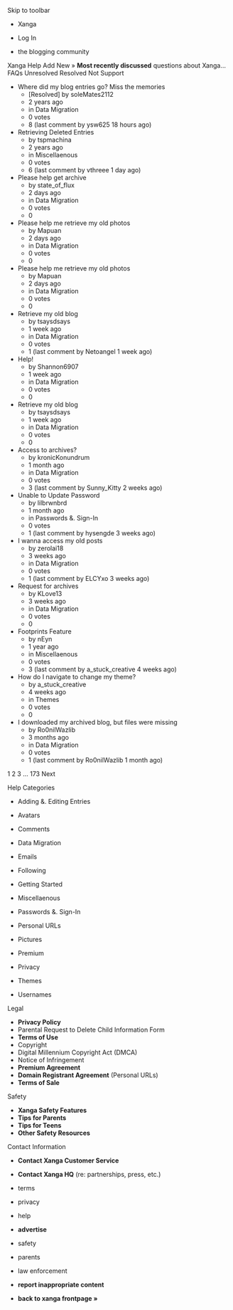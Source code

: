 Skip to toolbar

*   Xanga

*   Log In

*   the blogging community

Xanga Help Add New » **Most recently discussed** questions about Xanga… FAQs Unresolved Resolved Not Support

*   Where did my blog entries go? Miss the memories
    *   \[Resolved\] by soleMates2112
    *   2 years ago
    *   in Data Migration
    *   0 votes
    *   8 (last comment by ysw625 18 hours ago)
*   Retrieving Deleted Entries
    *   by tspmachina
    *   2 years ago
    *   in Miscellaenous
    *   0 votes
    *   6 (last comment by vthreee 1 day ago)
*   Please help get archive
    *   by state\_of\_flux
    *   2 days ago
    *   in Data Migration
    *   0 votes
    *   0
*   Please help me retrieve my old photos
    *   by Mapuan
    *   2 days ago
    *   in Data Migration
    *   0 votes
    *   0
*   Please help me retrieve my old photos
    *   by Mapuan
    *   2 days ago
    *   in Data Migration
    *   0 votes
    *   0
*   Retrieve my old blog
    *   by tsaysdsays
    *   1 week ago
    *   in Data Migration
    *   0 votes
    *   1 (last comment by Netoangel 1 week ago)
*   Help!
    *   by Shannon6907
    *   1 week ago
    *   in Data Migration
    *   0 votes
    *   0
*   Retrieve my old blog
    *   by tsaysdsays
    *   1 week ago
    *   in Data Migration
    *   0 votes
    *   0
*   Access to archives?
    *   by kronicKonundrum
    *   1 month ago
    *   in Data Migration
    *   0 votes
    *   3 (last comment by Sunny\_Kitty 2 weeks ago)
*   Unable to Update Password
    *   by lilbrwnbrd
    *   1 month ago
    *   in Passwords &. Sign-In
    *   0 votes
    *   1 (last comment by hysengde 3 weeks ago)
*   I wanna access my old posts
    *   by zerolai18
    *   3 weeks ago
    *   in Data Migration
    *   0 votes
    *   1 (last comment by ELCYxo 3 weeks ago)
*   Request for archives
    *   by KLove13
    *   3 weeks ago
    *   in Data Migration
    *   0 votes
    *   0
*   Footprints Feature
    *   by nEyn
    *   1 year ago
    *   in Miscellaenous
    *   0 votes
    *   3 (last comment by a\_stuck\_creative 4 weeks ago)
*   How do I navigate to change my theme?
    *   by a\_stuck\_creative
    *   4 weeks ago
    *   in Themes
    *   0 votes
    *   0
*   I downloaded my archived blog, but files were missing
    *   by Ro0nilWazlib
    *   3 months ago
    *   in Data Migration
    *   0 votes
    *   1 (last comment by Ro0nilWazlib 1 month ago)

1 2 3 ... 173 Next

Help Categories

*   Adding &. Editing Entries
*   Avatars
*   Comments
*   Data Migration
*   Emails
*   Following
*   Getting Started
*   Miscellaenous

*   Passwords &. Sign-In
*   Personal URLs
*   Pictures
*   Premium
*   Privacy
*   Themes
*   Usernames

Legal

*   **Privacy Policy**
*   Parental Request to Delete Child Information Form
*   **Terms of Use**
*   Copyright
*   Digital Millennium Copyright Act (DMCA)
*   Notice of Infringement
*   **Premium Agreement**
*   **Domain Registrant Agreement** (Personal URLs)
*   **Terms of Sale**

Safety

*   **Xanga Safety Features**
*   **Tips for Parents**
*   **Tips for Teens**
*   **Other Safety Resources**

Contact Information

*   **Contact Xanga Customer Service**
*   **Contact Xanga HQ** (re: partnerships, press, etc.)

*   terms
*   privacy
*   help
*   **advertise**

*   safety
*   parents
*   law enforcement
*   **report inappropriate content**

*   **back to xanga frontpage »**